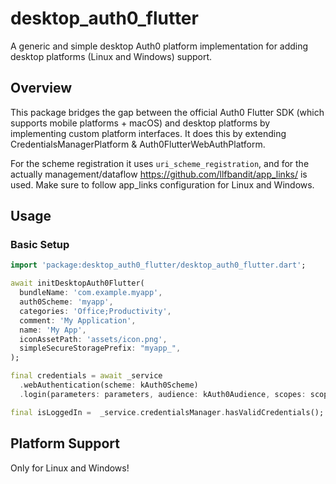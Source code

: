 # desktop_auth0_flutter

A generic and simple desktop Auth0 platform implementation for adding desktop platforms (Linux and Windows) support.

## Overview

This package bridges the gap between the official Auth0 Flutter SDK (which supports mobile platforms + macOS) and desktop platforms by implementing custom platform interfaces.
It does this by extending CredentialsManagerPlatform & Auth0FlutterWebAuthPlatform.

For the scheme registration it uses `uri_scheme_registration`, and for the actually management/dataflow <https://github.com/llfbandit/app_links/> is used.
Make sure to follow app_links configuration for Linux and Windows.

## Usage

### Basic Setup

```dart
import 'package:desktop_auth0_flutter/desktop_auth0_flutter.dart';

await initDesktopAuth0Flutter(
  bundleName: 'com.example.myapp',
  auth0Scheme: 'myapp',
  categories: 'Office;Productivity',
  comment: 'My Application',
  name: 'My App',
  iconAssetPath: 'assets/icon.png',
  simpleSecureStoragePrefix: "myapp_",
);

final credentials = await _service
  .webAuthentication(scheme: kAuth0Scheme)
  .login(parameters: parameters, audience: kAuth0Audience, scopes: scopes, useHTTPS: true);

final isLoggedIn =  _service.credentialsManager.hasValidCredentials();
```

## Platform Support

Only for Linux and Windows!
